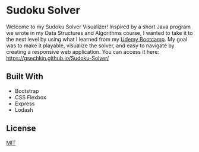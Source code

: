 # Sudoku Solver
Welcome to my Sudoku Solver Visualizer! Inspired by a short Java program we wrote in my Data Structures and Algorithms course, I wanted to take it to the next level by using what I learned from my [Udemy Bootcamp](https://www.udemy.com/course/the-web-developer-bootcamp/). My goal was to make it playable, visualize the solver, and easy to navigate by creating a responsive web application. You can access it here: https://gsechkin.github.io/Sudoku-Solver/

## Built With
 * Bootstrap
 * CSS Flexbox
 * Express
 * Lodash

## License
[MIT](https://choosealicense.com/licenses/mit/)

